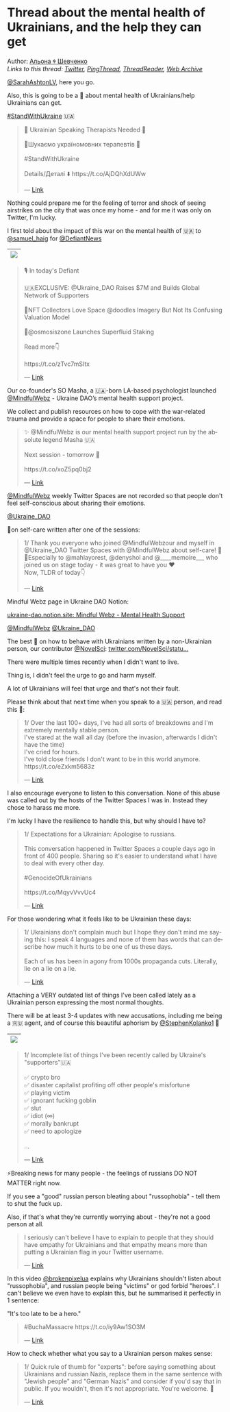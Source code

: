 # Thread about the mental health of Ukrainians, and the help they can get

Author: [Альона ꑭ Шевченко](https://twitter.com/cryptodrftng)  
*Links to this thread: [Twitter](https://twitter.com/cryptodrftng/status/1538745413993480195), [PingThread](https://pingthread.com/thread/1538745413993480195), [ThreadReader](https://threadreaderapp.com/thread/1538745413993480195.html), [Web Archive](https://web.archive.org/web/*/https://twitter.com/cryptodrftng/status/1538745413993480195)*

[@SarahAshtonLV](https://twitter.com/SarahAshtonLV), here you go. 

Also, this is going to be a 🧵 about mental health of Ukrainians/help Ukrainians can get. 

[#StandWithUkraine](https://twitter.com/hashtag/StandWithUkraine) 🇺🇦

<blockquote class="twitter-tweet">
    <p lang="en" dir="ltr">
    🚨 Ukrainian Speaking Therapists Needed 🚨<br />
    <br />
    🚨Шукаємо україномовних терапевтів 🚨<br />
    <br />
    #StandWithUkraine <br />
    <br />
    Details/Деталі ⬇️ https://t.co/AjDQhXdUWw<br />
    </p>
    &mdash; <a href="https://twitter.com/Ukraine_DAO/status/1538744899109015552">Link</a>
</blockquote>

Nothing could prepare me for the feeling of terror and shock of seeing airstrikes on the city that was once my home - and for me it was only on Twitter, I'm lucky.

I first told about the impact of this war on the mental health of 🇺🇦 to [@samuel_haig](https://twitter.com/samuel_haig) for [@DefiantNews](https://twitter.com/DefiantNews)

| [![](/media/1538762720761331712/3_1538748825728335874.jpg)](/media/1538762720761331712/3_1538748825728335874.jpg) |
| :-: |

<blockquote class="twitter-tweet">
    <p lang="en" dir="ltr">
    🎙️ In today&#39;s Defiant<br />
    <br />
    🇺🇦EXCLUSIVE: @Ukraine_DAO Raises $7M and Builds Global Network of Supporters<br />
    <br />
    🤔NFT Collectors Love Space @doodles Imagery But Not Its Confusing Valuation Model <br />
    <br />
    💱@osmosiszone Launches Superfluid Staking<br />
    <br />
    Read more👇<br />
    <br />
    https://t.co/zTvc7mSltx<br />
    </p>
    &mdash; <a href="https://twitter.com/DefiantNews/status/1499086445574717441">Link</a>
</blockquote>

Our co-founder's SO Masha, a 🇺🇦-born LA-based psychologist launched [@MindfulWebz](https://twitter.com/MindfulWebz) - Ukraine DAO’s mental health support project.

We collect and publish resources on how to cope with the war-related trauma and provide a space for people to share their emotions.

<blockquote class="twitter-tweet">
    <p lang="en" dir="ltr">
    ✨ @MindfulWebz is our mental health support project run by the absolute legend Masha 🇺🇦<br />
    <br />
    Next session - tomorrow 🌺<br />
    <br />
    https://t.co/xoZ5pq0bj2<br />
    </p>
    &mdash; <a href="https://twitter.com/cryptodrftng/status/1535321882894934018">Link</a>
</blockquote>

[@MindfulWebz](https://twitter.com/MindfulWebz) weekly Twitter Spaces are not recorded so that people don't feel self-conscious about sharing their emotions. 

[@Ukraine_DAO](https://twitter.com/Ukraine_DAO) 

🧵on self-care written after one of the sessions:

<blockquote class="twitter-tweet">
    <p lang="en" dir="ltr">
    1/ Thank you everyone who joined @MindfulWebzour and myself in @Ukraine_DAO Twitter Spaces with @MindfulWebz about self-care! 🥰✨Especially to @mahlayorest, @denyshol and @____memoire___  who joined us on stage today - it was great to have you ❤️<br />
    Now, TLDR of today👇<br />
    </p>
    &mdash; <a href="https://twitter.com/cryptodrftng/status/1515861955663249411">Link</a>
</blockquote>

Mindful Webz page in Ukraine DAO Notion: 

[ukraine-dao.notion.site: Mindful Webz - Mental Health Support](https://ukraine-dao.notion.site/Mindful-Webz-Mental-Health-Support-599b2188763440a2867c7f52fe64de74)

[@MindfulWebz](https://twitter.com/MindfulWebz) [@Ukraine_DAO](https://twitter.com/Ukraine_DAO)

The best 🧵 on how to behave with Ukrainians written by a non-Ukrainian person, our contributor [@NovelSci](https://twitter.com/NovelSci): [twitter.com/NovelSci/statu…](https://twitter.com/NovelSci/status/1529734072150413312)

There were multiple times recently when I didn't want to live. 

Thing is, I didn't feel the urge to go and harm myself. 

A lot of Ukrainians will feel that urge and that's not their fault.

Please think about that next time when you speak to a 🇺🇦 person, and read this 🧵:

<blockquote class="twitter-tweet">
    <p lang="en" dir="ltr">
    1/ Over the last 100&#43; days, I&#39;ve had all sorts of breakdowns and I&#39;m extremely mentally stable person.<br />
    I&#39;ve stared at the wall all day (before the invasion, afterwards I didn&#39;t have the time)<br />
    I&#39;ve cried for hours.<br />
    I&#39;ve told close friends I don&#39;t want to be in this world anymore. https://t.co/eZxkm5683z<br />
    </p>
    &mdash; <a href="https://twitter.com/cryptodrftng/status/1535523020072177669">Link</a>
</blockquote>

I also encourage everyone to listen to this conversation. None of this abuse was called out by the hosts of the Twitter Spaces I was in. Instead they chose to harass me more. 

I'm lucky I have the resilience to handle this, but why should I have to?

<blockquote class="twitter-tweet">
    <p lang="en" dir="ltr">
    1/ Expectations for a Ukrainian: Apologise to russians.<br />
    <br />
    This conversation happened in Twitter Spaces a couple days ago in front of 400 people. Sharing so it&#39;s easier to understand what I have to deal with every other day. <br />
    <br />
     #GenocideOfUkrainians <br />
    <br />
    https://t.co/MqyvVvvUc4<br />
    </p>
    &mdash; <a href="https://twitter.com/cryptodrftng/status/1532178165505871872">Link</a>
</blockquote>

For those wondering what it feels like to be Ukrainian these days:

<blockquote class="twitter-tweet">
    <p lang="en" dir="ltr">
    1/ Ukrainians don&#39;t complain much but I hope they don&#39;t mind me saying this: I speak 4 languages and none of them has words that can describe how much it hurts to be one of us these days. <br />
    <br />
    Each of us has been in agony from 1000s propaganda cuts. Literally, lie on a lie on a lie.<br />
    </p>
    &mdash; <a href="https://twitter.com/cryptodrftng/status/1528100230327160833">Link</a>
</blockquote>

Attaching a VERY outdated list of things I've been called lately as a Ukrainian person expressing the most normal thoughts. 

There will be at least 3-4 updates with new accusations, including me being a 🇷🇺 agent, and of course this beautiful aphorism by [@StephenKolanko1](https://twitter.com/StephenKolanko1) 💞

| [![](/media/1538762720761331712/3_1538758379941789697.jpg)](/media/1538762720761331712/3_1538758379941789697.jpg) |
| :-: |

<blockquote class="twitter-tweet">
    <p lang="en" dir="ltr">
    1/ Incomplete list of things I&#39;ve been recently called by Ukraine&#39;s &#34;supporters&#34;🇺🇦<br />
    <br />
    ✅ crypto bro<br />
    ✅ disaster capitalist profiting off other people&#39;s misfortune <br />
    ✅ playing victim<br />
    ✅ ignorant fucking goblin<br />
    ✅ slut<br />
    ✅ idiot (∞)<br />
    ✅ morally bankrupt <br />
    ✅ need to apologize <br />
    <br />
    ...<br />
    </p>
    &mdash; <a href="https://twitter.com/cryptodrftng/status/1533161988892901377">Link</a>
</blockquote>

⚡️Breaking news for many people  - the feelings of russians DO NOT MATTER right now.

If you see a "good" russian person bleating about "russophobia" - tell them to shut the fuck up. 

Also, if that's what they're currently worrying about - they're not a good person at all.

<blockquote class="twitter-tweet">
    <p lang="en" dir="ltr">
    I seriously can&#39;t believe I have to explain to people that they should have empathy for Ukrainians and that empathy means more than putting a Ukrainian flag in your Twitter username.<br />
    </p>
    &mdash; <a href="https://twitter.com/cryptodrftng/status/1532429812052131842">Link</a>
</blockquote>

In this video [@brokenpixelua](https://twitter.com/brokenpixelua) explains why Ukrainians shouldn't listen about "russophobia", and russian people being "victims" or god forbid "heroes". I can't believe we even have to explain this, but he summarised it perfectly in 1 sentence:

"It's too late to be a hero."

<blockquote class="twitter-tweet">
    <p lang="en" dir="ltr">
    #BuchaMassacre https://t.co/iy9Aw1SO3M<br />
    </p>
    &mdash; <a href="https://twitter.com/brokenpixelua/status/1510695000488742914">Link</a>
</blockquote>

How to check whether what you say to a Ukrainian person makes sense:

<blockquote class="twitter-tweet">
    <p lang="en" dir="ltr">
    1/ Quick rule of thumb for &#34;experts&#34;: before saying something about Ukrainians and russian Nazis, replace them in the same sentence with &#34;Jewish people&#34; and &#34;German Nazis&#34; and consider if you&#39;d say that in public. If you wouldn&#39;t, then it&#39;s not appropriate. You&#39;re welcome. 🙂<br />
    </p>
    &mdash; <a href="https://twitter.com/cryptodrftng/status/1517237532131479552">Link</a>
</blockquote>

